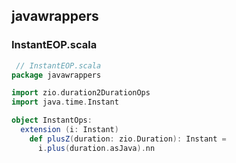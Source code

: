 ## javawrappers

 

### InstantEOP.scala
```scala
 // InstantEOP.scala
package javawrappers

import zio.duration2DurationOps
import java.time.Instant

object InstantOps:
  extension (i: Instant)
    def plusZ(duration: zio.Duration): Instant =
      i.plus(duration.asJava).nn

```

